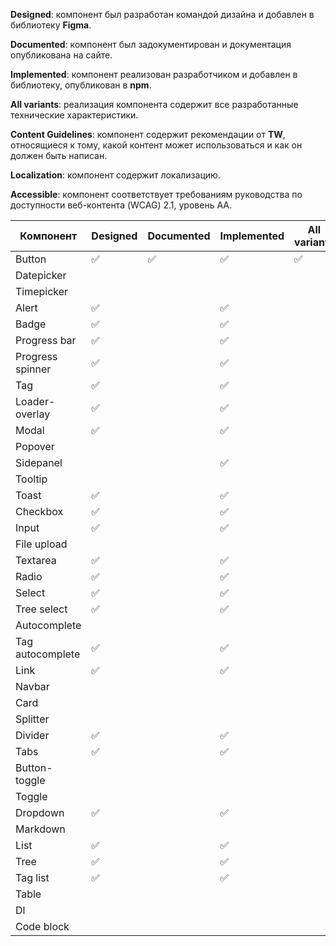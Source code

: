 
**Designed**: компонент был разработан командой дизайна и добавлен в библиотеку **Figma**.

**Documented**: компонент был задокументирован и документация опубликована на сайте.

**Implemented**: компонент реализован разработчиком и добавлен в библиотеку, опубликован в **npm**.

**All variants**: реализация компонента содержит все разработанные технические характеристики.

**Content Guidelines**: компонент содержит рекомендации от **TW**, относящиеся к тому, какой контент может использоваться и как он должен быть написан.

**Localization**: компонент содержит локализацию.

**Accessible**: компонент соответствует требованиям руководства по доступности веб-контента (WCAG) 2.1, уровень AA.


| Компонент         | Designed | Documented | Implemented | All variants | Content | Localization | Accessible |
|-------------------|----------|------------|-------------|--------------|---------|--------------|------------|
| Button            | ✅        | ✅          | ✅           | ✅            | ✅       |              | ✅          |
| Datepicker        |          |            |             |              |         |              |            |
| Timepicker        |          |            |             |              |         |              |            |
| Alert            | ✅        |            | ✅           |              |         |              |            |
| Badge            | ✅        |            | ✅           |              |         |              |            |
| Progress bar      | ✅        |            | ✅           |              |         |              |            |
| Progress spinner  | ✅        |            | ✅           |              |         |              |            |
| Tag              | ✅        |            | ✅           |              |         |              |            |
| Loader-overlay    | ✅        |            | ✅           |              |         |              |            |
| Modal             | ✅        |            | ✅           |              |         |              |            |
| Popover           |          |            |             |              |         |              |            |
| Sidepanel         |          |            | ✅           |              |         |              |            |
| Tooltip           |          |            |             |              |         |              |            |
| Toast             | ✅        |            | ✅           |              |         |              |            |
| Checkbox          | ✅        |            | ✅           |              |         |              |            |
| Input             | ✅        |            | ✅           |              |         |              |            |
| File upload       |          |            |             |              |         |              |            |
| Textarea          | ✅        |            | ✅           |              |         |              |            |
| Radio             | ✅        |            | ✅           |              |         |              |            |
| Select            | ✅        |            | ✅           |              |         |              |            |
| Tree select       | ✅        |            | ✅           |              |         |              |            |
| Autocomplete      |          |            |             |              |         |              |            |
| Tag autocomplete | ✅        |            | ✅           |              |         |              |            |
| Link              | ✅        |            | ✅           |              |         |              |            |
| Navbar            |          |            |             |              |         |              |            |
| Card              |          |            |             |              |         |              |            |
| Splitter          |          |            |             |              |         |              |            |
| Divider           | ✅        |            | ✅           |              |         |              |            |
| Tabs              | ✅        |            | ✅           |              |         |              |            |
| Button-toggle     |          |            |             |              |         |              |            |
| Toggle            |          |            |             |              |         |              |            |
| Dropdown          | ✅        |            | ✅           |              |         |              |            |
| Markdown          |          |            |             |              |         |              |            |
| List              | ✅        |            | ✅           |              |         |              |            |
| Tree              | ✅        |            | ✅           |              |         |              |            |
| Tag list         | ✅        |            | ✅           |              |         |              |            |
| Table             |          |            |             |              |         |              |            |
| Dl                |          |            |             |              |         |              |            |
| Code block        |          |            |             |              |         |              |            |
